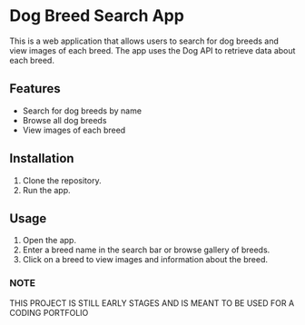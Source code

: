 # Dog Breed Search App

This is a web application that allows users to search for dog breeds and view images of each breed. The app uses the Dog API to retrieve data about each breed.

## Features

- Search for dog breeds by name
- Browse all dog breeds
- View images of each breed

## Installation

1. Clone the repository.
2. Run the app.

## Usage

1. Open the app.
2. Enter a breed name in the search bar or browse gallery of breeds.
3. Click on a breed to view images and information about the breed.

### NOTE

THIS PROJECT IS STILL EARLY STAGES AND IS MEANT TO BE USED FOR A CODING PORTFOLIO